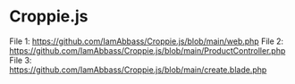 # Croppie.js

File 1: https://github.com/IamAbbass/Croppie.js/blob/main/web.php
File 2: https://github.com/IamAbbass/Croppie.js/blob/main/ProductController.php
File 3: https://github.com/IamAbbass/Croppie.js/blob/main/create.blade.php
